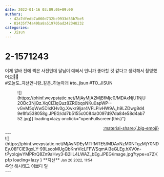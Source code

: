 ```yaml
---
date: 2022-01-16 03:09:05+09:00
authors:
  - 42a7dfedb7a060d732bc9933d53b7be5
  - 01435f74a49ba8a519705ad242348232
categories:
  - Jisun
---
```


# 2-1571243

<div class="post-container" markdown="1">
<div class="content-container md-sidebar__scrollwrap" markdown="1">

어제 알바 전에 찍은 사진인데 달님이 예뻐서 언니가 좋아할 것 같다고 생각해서 촬영했어요🌚💘<br>\#오늘도_지선언니랑_같은_하늘아래 \#to_jisun \#TO_JISUN
<figure markdown="1">
![](https://phinf.wevpstatic.net/MjAyMjA2MjBfMjc0/MDAxNjU1NjU2ODc3NjQz.XqCIZlqQuz8ZR0bqoNKu0apWP--vGvM5qWw5DlxKHv0g.Xwkr9ljar4VFLPivHW9A_h9LZDwg8d49e1Ifo538058g.JPEG/dd7b5155c0084a0097d97da84e58d4ab752.jpg){ loading=lazy onclick="openFullscreen(this)"}
</figure>


</div>
</div>

<div style="text-align: right;" markdown="1">
<a href="https://weverse.io/fromis9/fanpost/2-1571243" style="text-align: right;">:material-share:{.big-emoji}</a>
</div>
---

<div class="comments-container md-sidebar__scrollwrap" markdown="1">
<div class="comment" markdown="1">
<div class='id-container' markdown="1">
![](https://phinf.wevpstatic.net/MjAyNDEyMTlfMTE5/MDAxNzM0NTgzMjY0NDEy.08FClE9gxLY-99LscoMUgQbKnrVicLFFWSqmAi3eGLEg.hXV0n-tPyoIqjwYMPRrQ8Zn9aHvy3-B2llL4LWAZ_bEg.JPEG/image.jpg?type=s72){ pfp loading=lazy }
**<span class="artist">지선</span>** <small>Jan 20 2022, 11:54</small><br>
</div>
<div class='comment-body' markdown="1">
우앙 해시태그 이쁘다 말 
</div>
</div>
</div>
---
